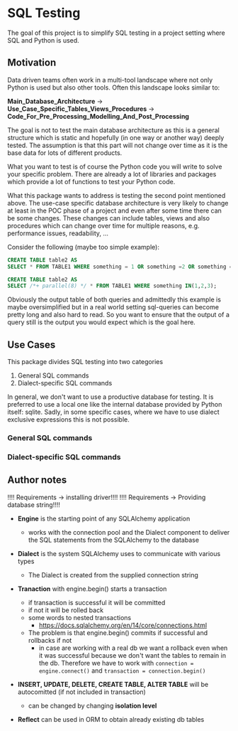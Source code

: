 # SQL Testing

The goal of this project is to simplify SQL testing in a project setting
where SQL and Python is used.

## Motivation

Data driven teams often work in a multi-tool landscape
where not only Python is used but also other tools. Often
this landscape looks similar to:

**Main_Database_Architecture**
-> **Use_Case_Specific_Tables_Views_Procedures**
-> **Code_For_Pre_Processing_Modelling_And_Post_Processing**

The goal is not to test the main database architecture as
this is a general structure which is static and hopefully (in one way or another way)
deeply tested. The assumption is that this part will not change
over time as it is the base data for lots of different products.

What you want to test is of course the Python code you will write to solve your
specific problem. There are already a lot of libraries and packages which provide
a lot of functions to test your Python code.

What this package wants to address is testing the second point mentioned above.
The use-case specific database architecture is very likely to change at least in the
POC phase of a project and even after some time there can be some changes.
These changes can include tables, views and also procedures which can change over time for
multiple reasons, e.g. performance issues, readability, ...

Consider the following (maybe too simple example):

```sql
CREATE TABLE table2 AS
SELECT * FROM TABLE1 WHERE something = 1 OR something =2 OR something = 3;
```

```sql
CREATE TABLE table2 AS
SELECT /*+ parallel(8) */ * FROM TABLE1 WHERE something IN(1,2,3);
```

Obviously the output table of both queries and admittedly this example is maybe oversimplified
but in a real world setting sql-queries can become pretty long and also hard to read.
So you want to ensure that the output of a query still is the output you would expect
which is the goal here.

## Use Cases

This package divides SQL testing into two categories

1) General SQL commands
2) Dialect-specific SQL commands

In general, we don't want to use a productive database for testing. It is preferred
to use a local one like the internal database provided by Python itself: sqlite.
Sadly, in some specific cases, where we have to use dialect exclusive expressions
this is not possible.

### General SQL commands



### Dialect-specific SQL commands



## Author notes

!!!! Requirements -> installing driver!!!!
!!!! Requirements -> Providing database string!!!!


-  **Engine** is the starting point of any SQLAlchemy application
    - works with the connection pool and the Dialect component
      to deliver the SQL statements from the SQLAlchemy to the database
-  **Dialect** is the system SQLAlchemy uses to communicate with various types
    - The Dialect is created from the supplied connection string

- **Tranaction** with engine.begin() starts a transaction
    - if transaction is successful it will be committed
    - if not it will be rolled back
    - some words to nested transactions
        - https://docs.sqlalchemy.org/en/14/core/connections.html
    - The problem is that engine.begin() commits if successful and rollbacks if not
        - in case are working with a real db we want a rollback even when it was successful
          because we don't want the tables to remain in the db. Therefore we have to work
          with `connection = engine.connect()` and `transaction = connection.begin()`

- **INSERT, UPDATE, DELETE, CREATE TABLE, ALTER TABLE** will be autocomitted (if not included in transaction)
   - can be changed by changing **isolation level**
    
- **Reflect** can be used in ORM to obtain already existing db tables 

